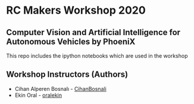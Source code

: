 # RC Makers Workshop 2020
## Computer Vision and Artificial Intelligence for Autonomous Vehicles by PhoeniX

This repo includes the ipython notebooks which are used in the workshop

## Workshop Instructors (Authors)
* Cihan Alperen Bosnalı - [CihanBosnali](https://github.com/CihanBosnali)
* Ekin Oral - [oralekin](https://github.com/oralekin)
